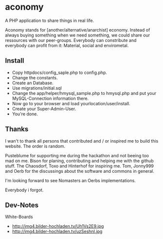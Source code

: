 # aconomy #

A PHP application to share things in real life.

Aconomy stands for [another/alternative/anarchist] economy. Instead of always buying something when we need something,
we could share our ressources with our peer-groups. Everybody can constribute and everybody can profit from it:
Material, social and envirometal.

## Install ##

* Copy httpdocs/config_saple.php to config.php.
* Change the constants.
* Create an Database.
* Use migrations/initial.sql
* Change the app/helper/hmysql_sample.php to hmysql.php and put your MySQL-Connection information there.
* Now go to your browser and load yourlocation/user/install.
* Create your Super-Admin-User.
* You're done.

## Thanks ##

I wan't to thank all persons that contributed and / or inspired me to build this website.
The order is random.

Pusteblume for supporting me during the hackathon and not beeing too mad on me.
Bison for planing, contributing and helping me with the github stuff.
The Chaosdorf, Toxo and Hinterhof for inspiring me.
Tom, Jonny999 and Oerb for the discussings about the software and commons in general.

I'm looking forward to see Nomasters an Oerbs implementations.

Everybody i forgot.

## Dev-Notes ##

White-Boards
* http://img4.bilder-hochladen.tv/Uh1Vs2E9.jpg
* http://img4.bilder-hochladen.tv/uzSeshnI.jpg
